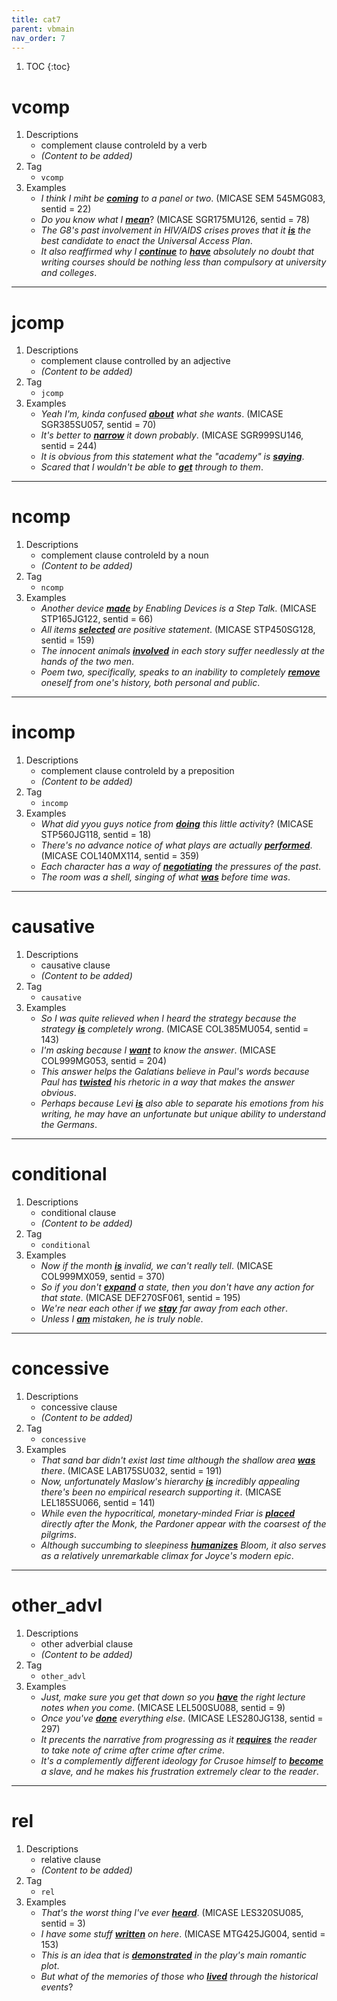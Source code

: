 ```yaml
---
title: cat7
parent: vbmain
nav_order: 7
---
```

1. TOC
{:toc}

# vcomp

1. Descriptions
    - complement clause controleld by a verb
    - *(Content to be added)*
2. Tag
    - `vcomp`
3. Examples
    - *I think I miht be <ins>**coming**</ins> to a panel or two*. (MICASE SEM 545MG083, sentid = 22)
    - *Do you know what I <ins>**mean**</ins>*? (MICASE SGR175MU126, sentid = 78)
    - *The G8's past involvement in HIV/AIDS crises proves that it <ins>**is**</ins> the best candidate to enact the Universal Access Plan*.
    - *It also reaffirmed why I <ins>**continue**</ins> to <ins>**have**</ins> absolutely no doubt that writing courses should be nothing less than compulsory at university and colleges*.

---

# jcomp

1. Descriptions
    - complement clause controlled by an adjective
    - *(Content to be added)*
2. Tag
    - `jcomp`
3. Examples
    - *Yeah I'm, kinda confused <ins>**about**</ins> what she wants*. (MICASE SGR385SU057, sentid = 70)
    - *It's better to <ins>**narrow**</ins> it down probably*. (MICASE SGR999SU146, sentid = 244)
    - *It is obvious from this statement what the "academy" is <ins>**saying**</ins>*.
    - *Scared that I wouldn't be able to <ins>**get**</ins> through to them*.

---

# ncomp

1. Descriptions
    - complement clause controleld by a noun
    - *(Content to be added)*
2. Tag
    - `ncomp`
3. Examples
    - *Another device <ins>**made**</ins> by Enabling Devices is a Step Talk*. (MICASE STP165JG122, sentid = 66)
    - *All items <ins>**selected**</ins> are positive statement*. (MICASE STP450SG128, sentid = 159)
    - *The innocent animals <ins>**involved**</ins> in each story suffer needlessly at the hands of the two men*.
    - *Poem two, specifically, speaks to an inability to completely <ins>**remove**</ins> oneself from one's history, both personal and public*.

---

# incomp

1. Descriptions
    - complement clause controleld by a preposition
    - *(Content to be added)*
2. Tag
    - `incomp`
3. Examples
    - *What did yyou guys notice from <ins>**doing**</ins> this little activity*? (MICASE STP560JG118, sentid = 18)
    - *There's no advance notice of what plays are actually <ins>**performed**</ins>*. (MICASE COL140MX114, sentid = 359)
    - *Each character has a way of <ins>**negotiating**</ins> the pressures of the past*.
    - *The room was a shell, singing of what <ins>**was**</ins> before time was*.

---

# causative

1. Descriptions
    - causative clause
    - *(Content to be added)*
2. Tag
    - `causative`
3. Examples
    - *So I was quite relieved when I heard the strategy because the strategy <ins>**is**</ins> completely wrong*. (MICASE COL385MU054, sentid = 143)
    - *I'm asking because I <ins>**want**</ins> to know the answer*. (MICASE COL999MG053, sentid = 204)
    - *This answer helps the Galatians believe in Paul's words because Paul has <ins>**twisted**</ins> his rhetoric in a way that makes the answer obvious*.
    - *Perhaps because Levi <ins>**is**</ins> also able to separate his emotions from his writing, he may have an unfortunate but unique ability to understand the Germans*.

---

# conditional

1. Descriptions
    - conditional clause
    - *(Content to be added)*
2. Tag
    - `conditional`
3. Examples
    - *Now if the month <ins>**is**</ins> invalid, we can't really tell*. (MICASE COL999MX059, sentid = 370)
    - *So if you don't <ins>**expand**</ins> a state, then you don't have any action for that state*. (MICASE DEF270SF061, sentid = 195)
    - *We're near each other if we <ins>**stay**</ins> far away from each other*.
    - *Unless I <ins>**am**</ins> mistaken, he is truly noble*.

---

# concessive

1. Descriptions
    - concessive clause
    - *(Content to be added)*
2. Tag
    - `concessive`
3. Examples
    - *That sand bar didn't exist last time although the shallow area <ins>**was**</ins> there*. (MICASE LAB175SU032, sentid = 191)
    - *Now, unfortunately Maslow's hierarchy <ins>**is**</ins> incredibly appealing there's been no empirical research supporting it*. (MICASE LEL185SU066, sentid = 141)
    - *While even the hypocritical, monetary-minded Friar is <ins>**placed**</ins> directly after the Monk, the Pardoner appear with the coarsest of the pilgrims*.
    - *Although succumbing to sleepiness <ins>**humanizes**</ins> Bloom, it also serves as a relatively unremarkable climax for Joyce's modern epic*.

---

# other_advl

1. Descriptions
    - other adverbial clause
    - *(Content to be added)*
2. Tag
    - `other_advl`
3. Examples
    - *Just, make sure you get that down so you <ins>**have**</ins> the right lecture notes when you come*. (MICASE LEL500SU088, sentid = 9)
    - *Once you've <ins>**done**</ins> everything else*. (MICASE LES280JG138, sentid = 297)
    - *It precents the narrative from progressing as it <ins>**requires**</ins> the reader to take note of crime after crime after crime*.
    - *It's a complemently different ideology for Crusoe himself to <ins>**become**</ins> a slave, and he makes his frustration extremely clear to the reader*.

---

# rel

1. Descriptions
    - relative clause
    - *(Content to be added)*
2. Tag
    - `rel`
3. Examples
    - *That's the worst thing I've ever <ins>**heard**</ins>*. (MICASE LES320SU085, sentid = 3)
    - *I have some stuff <ins>**written**</ins> on here*. (MICASE MTG425JG004, sentid = 153)
    - *This is an idea that is <ins>**demonstrated**</ins> in the play's main romantic plot*.
    - *But what of the memories of those who <ins>**lived**</ins> through the historical events*?
